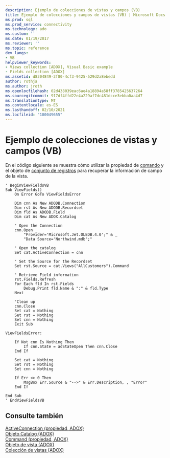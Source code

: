 ```yaml
---
description: Ejemplo de colecciones de vistas y campos (VB)
title: Ejemplo de colecciones y campos de vistas (VB) | Microsoft Docs
ms.prod: sql
ms.prod_service: connectivity
ms.technology: ado
ms.custom: ''
ms.date: 01/19/2017
ms.reviewer: ''
ms.topic: reference
dev_langs:
- VB
helpviewer_keywords:
- Views collection [ADOX], Visual Basic example
- Fields collection [ADOX]
ms.assetid: d8304849-3f80-4cf3-9425-529d2a8ebedd
author: rothja
ms.author: jroth
ms.openlocfilehash: 02d438039eac6ae4a18894a58ff3785425637264
ms.sourcegitcommit: 917df4ffd22e4a229af7dc481dcce3ebba0aa4d7
ms.translationtype: MT
ms.contentlocale: es-ES
ms.lasthandoff: 02/10/2021
ms.locfileid: "100049655"
---
```

# <a name="views-and-fields-collections-example-vb"></a>Ejemplo de colecciones de vistas y campos (VB)
En el código siguiente se muestra cómo utilizar la propiedad de [comando](./command-property-adox.md) y el objeto de [conjunto de registros](../ado-api/recordset-object-ado.md) para recuperar la información de campo de la vista.  
  
```  
' BeginViewFieldsVB  
Sub ViewFields()  
    On Error GoTo ViewFieldsError  
  
    Dim cnn As New ADODB.Connection  
    Dim rst As New ADODB.Recordset  
    Dim fld As ADODB.Field  
    Dim cat As New ADOX.Catalog  
  
    ' Open the Connection  
    cnn.Open _  
        "Provider='Microsoft.Jet.OLEDB.4.0';" & _  
        "Data Source='Northwind.mdb';"  
  
    ' Open the catalog  
    Set cat.ActiveConnection = cnn  
  
    ' Set the Source for the Recordset  
    Set rst.Source = cat.Views("AllCustomers").Command  
  
    ' Retrieve Field information  
    rst.Fields.Refresh  
    For Each fld In rst.Fields  
        Debug.Print fld.Name & ":" & fld.Type  
    Next  
  
    'Clean up  
    cnn.Close  
    Set cat = Nothing  
    Set rst = Nothing  
    Set cnn = Nothing  
    Exit Sub  
  
ViewFieldsError:  
  
    If Not cnn Is Nothing Then  
        If cnn.State = adStateOpen Then cnn.Close  
    End If  
  
    Set cat = Nothing  
    Set rst = Nothing  
    Set cnn = Nothing  
  
    If Err <> 0 Then  
        MsgBox Err.Source & "-->" & Err.Description, , "Error"  
    End If  
  
End Sub  
' EndViewFieldsVB  
```  
  
## <a name="see-also"></a>Consulte también  
 [ActiveConnection (propiedad, ADOX)](./activeconnection-property-adox.md)   
 [Objeto Catalog (ADOX)](./catalog-object-adox.md)   
 [Command (propiedad, ADOX)](./command-property-adox.md)   
 [Objeto de vista (ADOX)](./view-object-adox.md)   
 [Colección de vistas (ADOX)](./views-collection-adox.md)